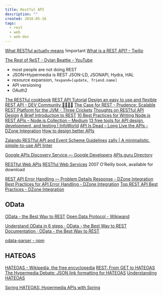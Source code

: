 ```yaml
---
title: Restful API
description: ""
created: 2016-05-16
tags:
  - rest
  - web
  - web-dev
---
```


[What RESTful actually means](https://codewords.recurse.com/issues/five/what-restful-actually-means) !important
[What is a REST API? - Twilio](https://www.twilio.com/docs/glossary/what-is-a-rest-api)

[The Rest of ReST - Dylan Beattie - YouTube](https://www.youtube.com/watch?v=g8E1B7rTZBI)

- most people are not doing REST
- JSON+Hypermedia is REST
  JSON-LD, JSONAPI, Hydra, HAL
- resource expansion, `?expand=[update, friend.name]`
- API versioning
- OAuth2

[The RESTful cookbook](http://restcookbook.com/)
[REST API Tutorial](http://www.restapitutorial.com/)
[Design an easy to use and flexible REST API - DEV Community 👩‍💻👨‍💻](https://dev.to/khalyomede/design-an-easy-to-use-and-flexible-rest-endpoints-3fia)
[The Case for REST - Prudence: Scalable REST Platform for the JVM - Three Crickets](http://threecrickets.com/prudence/articles/rest/)
[Thoughts on RESTful API Design](https://restful-api-design.readthedocs.org/en/latest/)
[A Brief Introduction to REST](http://www.infoq.com/articles/rest-introduction)
[10 Best Practices for Writing Node.js REST APIs – Node.js Collection – Medium](https://medium.com/the-node-js-collection/10-best-practices-for-writing-node-js-rest-apis-7643a7765cd)
[13 free tools for API design, development, and testing | InfoWorld](https://www.infoworld.com/article/3410586/13-free-tools-for-api-design-development-and-testing.html)
[API Is Dead – Long Live the APIs - DZone Integration](https://dzone.com/articles/api-is-dead-long-live-the-apis)
[How to design better APIs](https://r.bluethl.net/how-to-design-better-apis)

[Zalando RESTful API and Event Scheme Guidelines](https://opensource.zalando.com/restful-api-guidelines/)
[zally | A minimalistic, simple-to-use API linter](https://opensource.zalando.com/zally/)

[Google APIs Discovery Service — Google Developers](https://developers.google.com/discovery/)
[APIs.guru Directory](https://apis.guru/openapi-directory/)

[RESTful Web APIs](http://restfulwebapis.com/index.html)
[RESTful Web Services](https://www.crummy.com/writing/RESTful-Web-Services/) 2007 O'Reilly book, available for download

[REST API Error Handling — Problem Details Response - DZone Integration](https://dzone.com/articles/rest-api-error-handling-problem-details-response)
[Best Practices for API Error Handling - DZone Integration](https://dzone.com/articles/best-practices-for-api-error-handling?fromrel=true)
[Top REST API Best Practices - DZone Integration](https://dzone.com/articles/top-rest-api-best-practices?fromrel=true)

## OData

[OData - the Best Way to REST](https://www.odata.org/)
[Open Data Protocol - Wikiwand](https://www.wikiwand.com/en/Open_Data_Protocol)

[Understand OData in 6 steps · OData - the Best Way to REST](https://www.odata.org/getting-started/understand-odata-in-6-steps/)
[Documentation · OData - the Best Way to REST](https://www.odata.org/documentation/)

[odata-parser - npm](https://www.npmjs.com/package/odata-parser)

## HATEOAS

[HATEOAS - Wikipedia, the free encyclopedia](http://en.wikipedia.org/wiki/HATEOAS)
[REST: From GET to HATEOAS](http://www.slideshare.net/josdirksen/rest-from-get-to-hateoas)
[The Hypermedia Debate: JSON link formatting for HATEOAS](http://www.foxycart.com/blog/the-hypermedia-debate)
[Understanding HATEOAS](http://spring.io/understanding/HATEOAS)

[Spring HATEOAS: Hypermedia APIs with Spring](https://www.infoq.com/presentations/spring-hateoas-1/?utm_campaign=infoq_content&utm_source=infoq&utm_medium=feed&utm_term=Java)
